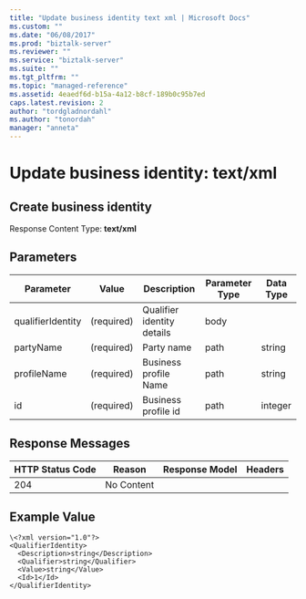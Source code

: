 ```yaml
---
title: "Update business identity text xml | Microsoft Docs"
ms.custom: ""
ms.date: "06/08/2017"
ms.prod: "biztalk-server"
ms.reviewer: ""
ms.service: "biztalk-server"
ms.suite: ""
ms.tgt_pltfrm: ""
ms.topic: "managed-reference"
ms.assetid: 4eaedf6d-b15a-4a12-b8cf-189b0c95b7ed
caps.latest.revision: 2
author: "tordgladnordahl"
ms.author: "tonordah"
manager: "anneta"
---
```

# Update business identity: text/xml
## Create business identity

  Response Content Type: **text/xml**

Parameters
---


Parameter|Value  |Description |Parameter Type|Data Type  
---------|---------|---------|---------|---------
qualifierIdentity|(required)|Qualifier identity details|body|    |
partyName|(required)|Party name|path|string|
profileName|(required)|Business profile Name|path|string|
|id|(required)|Business profile id|path|integer|
Response Messages
---



HTTP Status Code|Reason|Response Model|Headers 
---------|---------|---------|---------
204     |No Content |         |       |

  
Example Value
---

```
\<?xml version="1.0"?>
<QualifierIdentity>
  <Description>string</Description>
  <Qualifier>string</Qualifier>
  <Value>string</Value>
  <Id>1</Id>
</QualifierIdentity>
```
